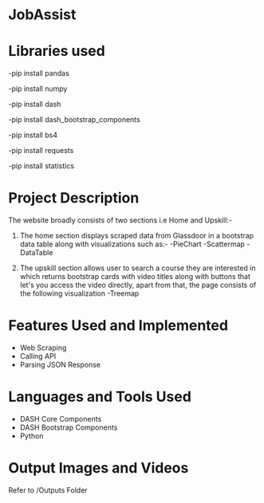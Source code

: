 # JobAssist

# Libraries used
-pip install pandas

-pip install numpy

-pip install dash

-pip install dash_bootstrap_components

-pip install bs4

-pip install requests

-pip install statistics




# Project Description
The website broadly consists of two sections i.e Home and Upskill:-
1. The home section displays scraped data from Glassdoor in a bootstrap data table along with visualizations such as:-
-PieChart
-Scattermap
-DataTable

2. The upskill section allows user to search a course they are interested in which returns bootstrap cards with video titles along with buttons that let's you access the video directly, apart from that, the page consists of the following visualization
-Treemap

# Features Used and Implemented
- Web Scraping
- Calling API
- Parsing JSON Response

# Languages and Tools Used
- DASH Core Components
- DASH Bootstrap Components
- Python

# Output Images and Videos
Refer to /Outputs Folder
